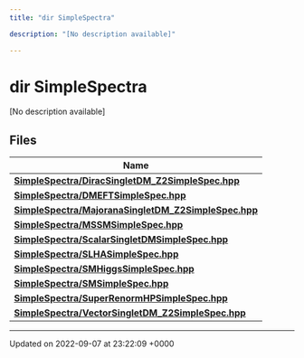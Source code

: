 ```yaml
---
title: "dir SimpleSpectra"

description: "[No description available]"

---
```


# dir SimpleSpectra

[No description available]

## Files

| Name           |
| -------------- |
| **[SimpleSpectra/DiracSingletDM_Z2SimpleSpec.hpp](/documentation/code/files/diracsingletdm__z2simplespec_8hpp/#file-diracsingletdm-z2simplespechpp)**  |
| **[SimpleSpectra/DMEFTSimpleSpec.hpp](/documentation/code/files/dmeftsimplespec_8hpp/#file-dmeftsimplespechpp)**  |
| **[SimpleSpectra/MajoranaSingletDM_Z2SimpleSpec.hpp](/documentation/code/files/majoranasingletdm__z2simplespec_8hpp/#file-majoranasingletdm-z2simplespechpp)**  |
| **[SimpleSpectra/MSSMSimpleSpec.hpp](/documentation/code/files/mssmsimplespec_8hpp/#file-mssmsimplespechpp)**  |
| **[SimpleSpectra/ScalarSingletDMSimpleSpec.hpp](/documentation/code/files/scalarsingletdmsimplespec_8hpp/#file-scalarsingletdmsimplespechpp)**  |
| **[SimpleSpectra/SLHASimpleSpec.hpp](/documentation/code/files/slhasimplespec_8hpp/#file-slhasimplespechpp)**  |
| **[SimpleSpectra/SMHiggsSimpleSpec.hpp](/documentation/code/files/smhiggssimplespec_8hpp/#file-smhiggssimplespechpp)**  |
| **[SimpleSpectra/SMSimpleSpec.hpp](/documentation/code/files/smsimplespec_8hpp/#file-smsimplespechpp)**  |
| **[SimpleSpectra/SuperRenormHPSimpleSpec.hpp](/documentation/code/files/superrenormhpsimplespec_8hpp/#file-superrenormhpsimplespechpp)**  |
| **[SimpleSpectra/VectorSingletDM_Z2SimpleSpec.hpp](/documentation/code/files/vectorsingletdm__z2simplespec_8hpp/#file-vectorsingletdm-z2simplespechpp)**  |






-------------------------------

Updated on 2022-09-07 at 23:22:09 +0000

